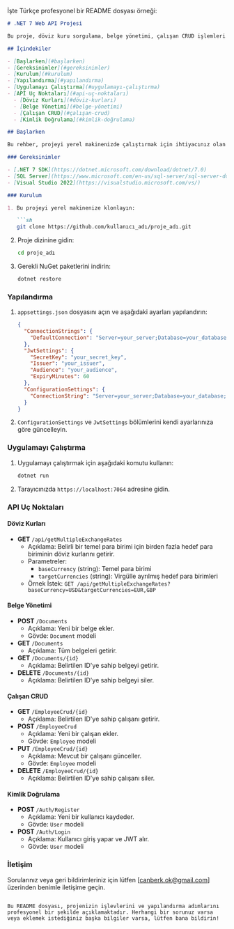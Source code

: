 ﻿İşte Türkçe profesyonel bir README dosyası örneği:

```markdown
# .NET 7 Web API Projesi

Bu proje, döviz kuru sorgulama, belge yönetimi, çalışan CRUD işlemleri ve JWT ile kullanıcı kimlik doğrulama gibi çeşitli işlevler sağlayan bir .NET 7 Web API uygulamasıdır.

## İçindekiler

- [Başlarken](#başlarken)
- [Gereksinimler](#gereksinimler)
- [Kurulum](#kurulum)
- [Yapılandırma](#yapılandırma)
- [Uygulamayı Çalıştırma](#uygulamayı-çalıştırma)
- [API Uç Noktaları](#api-uç-noktaları)
  - [Döviz Kurları](#döviz-kurları)
  - [Belge Yönetimi](#belge-yönetimi)
  - [Çalışan CRUD](#çalışan-crud)
  - [Kimlik Doğrulama](#kimlik-doğrulama)

## Başlarken

Bu rehber, projeyi yerel makinenizde çalıştırmak için ihtiyacınız olan adımları içerir.

### Gereksinimler

- [.NET 7 SDK](https://dotnet.microsoft.com/download/dotnet/7.0)
- [SQL Server](https://www.microsoft.com/en-us/sql-server/sql-server-downloads)
- [Visual Studio 2022](https://visualstudio.microsoft.com/vs/)

### Kurulum

1. Bu projeyi yerel makinenize klonlayın:

   ```sh
   git clone https://github.com/kullanıcı_adı/proje_adı.git
   ```

2. Proje dizinine gidin:

   ```sh
   cd proje_adı
   ```

3. Gerekli NuGet paketlerini indirin:

   ```sh
   dotnet restore
   ```

### Yapılandırma

1. `appsettings.json` dosyasını açın ve aşağıdaki ayarları yapılandırın:

   ```json
   {
     "ConnectionStrings": {
       "DefaultConnection": "Server=your_server;Database=your_database;User Id=your_user;Password=your_password;"
     },
     "JwtSettings": {
       "SecretKey": "your_secret_key",
       "Issuer": "your_issuer",
       "Audience": "your_audience",
       "ExpiryMinutes": 60
     },
     "ConfigurationSettings": {
       "ConnectionString": "Server=your_server;Database=your_database;User Id=your_user;Password=your_password;"
     }
   }
   ```

2. `ConfigurationSettings` ve `JwtSettings` bölümlerini kendi ayarlarınıza göre güncelleyin.

### Uygulamayı Çalıştırma

1. Uygulamayı çalıştırmak için aşağıdaki komutu kullanın:

   ```sh
   dotnet run
   ```

2. Tarayıcınızda `https://localhost:7064` adresine gidin.

### API Uç Noktaları

#### Döviz Kurları

- **GET** `/api/getMultipleExchangeRates`
  - Açıklama: Belirli bir temel para birimi için birden fazla hedef para biriminin döviz kurlarını getirir.
  - Parametreler:
    - `baseCurrency` (string): Temel para birimi
    - `targetCurrencies` (string): Virgülle ayrılmış hedef para birimleri
  - Örnek İstek: `GET /api/getMultipleExchangeRates?baseCurrency=USD&targetCurrencies=EUR,GBP`

#### Belge Yönetimi

- **POST** `/Documents`
  - Açıklama: Yeni bir belge ekler.
  - Gövde: `Document` modeli
- **GET** `/Documents`
  - Açıklama: Tüm belgeleri getirir.
- **GET** `/Documents/{id}`
  - Açıklama: Belirtilen ID'ye sahip belgeyi getirir.
- **DELETE** `/Documents/{id}`
  - Açıklama: Belirtilen ID'ye sahip belgeyi siler.

#### Çalışan CRUD

- **GET** `/EmployeeCrud/{id}`
  - Açıklama: Belirtilen ID'ye sahip çalışanı getirir.
- **POST** `/EmployeeCrud`
  - Açıklama: Yeni bir çalışan ekler.
  - Gövde: `Employee` modeli
- **PUT** `/EmployeeCrud/{id}`
  - Açıklama: Mevcut bir çalışanı günceller.
  - Gövde: `Employee` modeli
- **DELETE** `/EmployeeCrud/{id}`
  - Açıklama: Belirtilen ID'ye sahip çalışanı siler.

#### Kimlik Doğrulama

- **POST** `/Auth/Register`
  - Açıklama: Yeni bir kullanıcı kaydeder.
  - Gövde: `User` modeli
- **POST** `/Auth/Login`
  - Açıklama: Kullanıcı giriş yapar ve JWT alır.
  - Gövde: `User` modeli

### İletişim

Sorularınız veya geri bildirimleriniz için lütfen [canberk.ok@gmail.com] üzerinden benimle iletişime geçin.
```

Bu README dosyası, projenizin işlevlerini ve yapılandırma adımlarını profesyonel bir şekilde açıklamaktadır. Herhangi bir sorunuz varsa veya eklemek istediğiniz başka bilgiler varsa, lütfen bana bildirin!